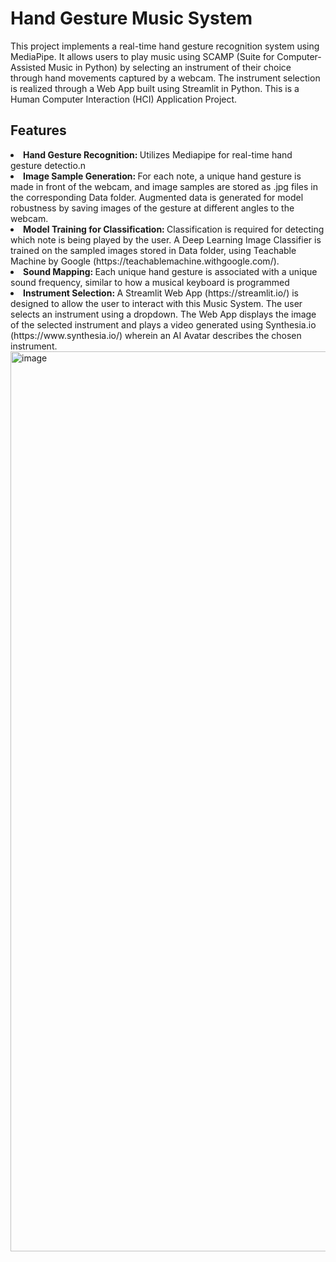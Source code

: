 # Hand Gesture Music System
This project implements a real-time hand gesture recognition system using MediaPipe. It allows users to play music using SCAMP (Suite for Computer-Assisted Music in Python) by selecting an instrument of their choice through hand movements captured by a webcam. The instrument selection is realized through a Web App built using Streamlit in Python. This is a Human Computer Interaction (HCI) Application Project.

## Features
<li><strong>Hand Gesture Recognition: </strong>Utilizes Mediapipe for real-time hand gesture detectio.n</li>
<li><strong>Image Sample Generation: </strong>For each note, a unique hand gesture is made in front of the webcam, and image samples are stored as .jpg files in the corresponding Data folder. Augmented data is generated for model robustness by saving images of the gesture at different angles to the webcam.</li>
<li><strong>Model Training for Classification: </strong>Classification is required for detecting which note is being played by the user. A Deep Learning Image Classifier is trained on the sampled images stored in Data folder, using Teachable Machine by Google (<href>https://teachablemachine.withgoogle.com/</href>).</li>
<li><strong>Sound Mapping: </strong>Each unique hand gesture is associated with a unique sound frequency, similar to how a musical keyboard is programmed</li>
<li><strong>Instrument Selection: </strong>A Streamlit Web App (<href>https://streamlit.io/</href>) is designed to allow the user to interact with this Music System. The user selects an instrument using a dropdown. The Web App displays the image of the selected instrument and plays a video generated using Synthesia.io (<href>https://www.synthesia.io/</href>) wherein an AI Avatar describes the chosen instrument.<img width="1440" alt="image" src="https://github.com/ypatra2/Hand-Gesture-Music-System/assets/86041798/49be357a-0bc9-48e5-897d-1bfc006799d2">
</li>








